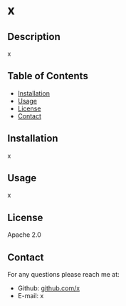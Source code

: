 # x

## Description
x

## Table of Contents
* [Installation](#installation)
* [Usage](#usage)
* [License](#license)
* [Contact](#contact)

## Installation
x

## Usage 
x

## License
Apache 2.0

## Contact
For any questions please reach me at:
* Github: [github.com/x](https://github.com/x)
* E-mail: x

